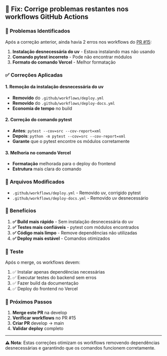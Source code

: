 ## 🔧 Fix: Corrige problemas restantes nos workflows GitHub Actions

### 🚨 **Problemas Identificados**

Após a correção anterior, ainda havia 2 erros nos workflows do [PR #15](https://github.com/revton/myfinance/pull/15):

1. **Instalação desnecessária do uv** - Estava instalando mas não usando
2. **Comando pytest incorreto** - Pode não encontrar módulos
3. **Formato do comando Vercel** - Melhor formatação

### ✅ **Correções Aplicadas**

#### **1. Remoção da instalação desnecessária do uv**
- **Removido** do `.github/workflows/deploy.yml`
- **Removido** do `.github/workflows/deploy-docs.yml`
- **Economia de tempo** no build

#### **2. Correção do comando pytest**
- **Antes**: `pytest --cov=src --cov-report=xml`
- **Depois**: `python -m pytest --cov=src --cov-report=xml`
- **Garante** que o pytest encontre os módulos corretamente

#### **3. Melhoria no comando Vercel**
- **Formatação** melhorada para o deploy do frontend
- **Estrutura** mais clara do comando

### 📁 **Arquivos Modificados**

- `.github/workflows/deploy.yml` - Removido uv, corrigido pytest
- `.github/workflows/deploy-docs.yml` - Removido uv desnecessário

### 🎯 **Benefícios**

1. **✅ Build mais rápido** - Sem instalação desnecessária do uv
2. **✅ Testes mais confiáveis** - pytest com módulos encontrados
3. **✅ Código mais limpo** - Remove dependências não utilizadas
4. **✅ Deploy mais estável** - Comandos otimizados

### 🧪 **Teste**

Após o merge, os workflows devem:
1. ✅ Instalar apenas dependências necessárias
2. ✅ Executar testes do backend sem erros
3. ✅ Fazer build da documentação
4. ✅ Deploy do frontend no Vercel

### 🔄 **Próximos Passos**

1. **Merge este PR** na develop
2. **Verificar workflows** no PR #15
3. **Criar PR** develop → main
4. **Validar deploy** completo

---

**⚠️ Nota**: Estas correções otimizam os workflows removendo dependências desnecessárias e garantindo que os comandos funcionem corretamente. 